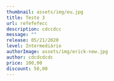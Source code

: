 ```yaml
---
thumbnail: assets/img/eu.jpg
title: Teste 3
url: refefefecc
description: cdccdcc
message: ""
release: 05/21/2020
level: Intermediário
authorImage: assets/img/erick-new.jpg
author: cdcdcdcdc
price: 100,00
discount: 50,00
---
```

